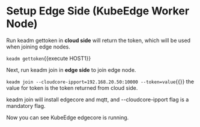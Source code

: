 # Setup Edge Side (KubeEdge Worker Node)

Run keadm gettoken in **cloud side** will return the token, which will be used when joining edge nodes.

`keadm gettoken`{{execute HOST1}}  
  
    
   
Next, run keadm join in **edge side** to join edge node.  
  
`keadm join --cloudcore-ipport=192.168.20.50:10000 --token=value`{{}}
the value for token is the token returned from cloud side.

keadm join will install edgecore and mqtt, and --cloudcore-ipport flag is a mandatory flag.   
  
   
Now you can see KubeEdge edgecore is running.
